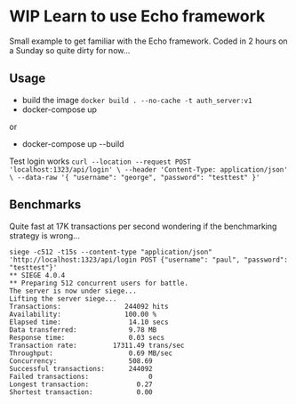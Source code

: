 # WIP Learn to use Echo framework

Small example to get familiar with the Echo framework. Coded in 2 hours on a Sunday so quite dirty for now...

## Usage

- build the image `docker build . --no-cache -t auth_server:v1`
- docker-compose up

or

- docker-compose up --build

Test login works `curl --location --request POST 'localhost:1323/api/login' \ --header 'Content-Type: application/json' \ --data-raw '{ "username": "george", "password": "testtest" }'`

## Benchmarks

Quite fast at 17K transactions per second wondering if the benchmarking strategy is wrong...

```console
siege -c512 -t15s --content-type "application/json" 'http://localhost:1323/api/login POST {"username": "paul", "password": "testtest"}'
** SIEGE 4.0.4
** Preparing 512 concurrent users for battle.
The server is now under siege...
Lifting the server siege...
Transactions:                244092 hits
Availability:                100.00 %
Elapsed time:                 14.10 secs
Data transferred:             9.78 MB
Response time:                0.03 secs
Transaction rate:         17311.49 trans/sec
Throughput:                   0.69 MB/sec
Concurrency:                  508.69
Successful transactions:      244092
Failed transactions:               0
Longest transaction:            0.27
Shortest transaction:           0.00

```
